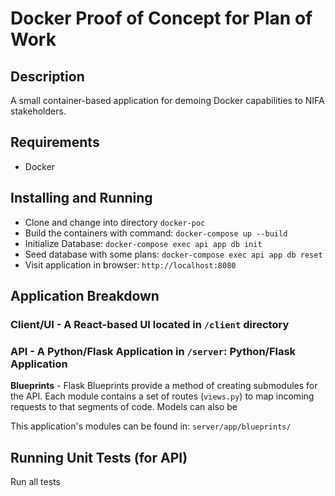 # Docker Proof of Concept for Plan of Work
## Description
A small container-based application for demoing Docker capabilities to NIFA stakeholders.

## Requirements
- Docker


## Installing and Running
* Clone and change into directory `docker-poc`
* Build the containers with command: `docker-compose up --build`
* Initialize Database: `docker-compose exec api app db init`
* Seed database with some plans: `docker-compose exec api app db reset`
* Visit application in browser: `http://localhost:8080`


## Application Breakdown
### Client/UI - A React-based UI located in `/client` directory

### API - A Python/Flask Application in `/server`: Python/Flask Application
**Blueprints** - Flask Blueprints provide a method of creating submodules for the API. Each module contains a set of routes (`views.py`) to map incoming requests to that segments of code. Models can also be

This application's modules can be found in: `server/app/blueprints/`


## Running Unit Tests (for API)
Run all tests 

